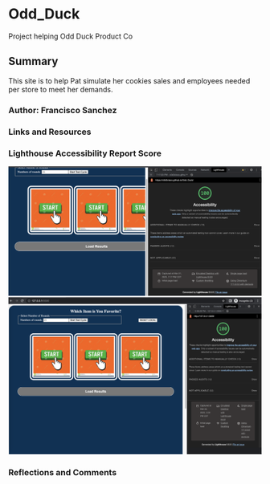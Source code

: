 # Odd_Duck
Project helping Odd Duck Product Co

## Summary

This site is to help Pat simulate her cookies sales and employees needed per store to meet her demands.

### Author: Francisco Sanchez

### Links and Resources

### Lighthouse Accessibility Report Score

![Screenshot of Lighthouse!](screenshot/screenshot2.png "Screenshot of Lab12")
![Screenshot of Lighthouse!](screenshot/ScreenshotLab13.png "Screenshot of Lab13")

### Reflections and Comments
